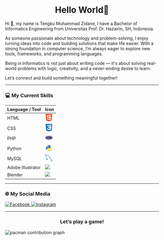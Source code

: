 <h1 align="center">Hello World👋</h1>

<p align="left">
Hi 👋, my name is Tengku Muhammad Zidane, I have a Bachelor of Informatics Engineering from Universitas Prof. Dr. Hazairin, SH, Indonesia.

As someone passionate about technology and problem-solving, I enjoy turning ideas into code and building solutions that make life easier. With a strong foundation in computer science, I’m always eager to explore new tools, frameworks, and programming languages.

Being in Informatics is not just about writing code — it's about solving real-world problems with logic, creativity, and a never-ending desire to learn.

Let’s connect and build something meaningful together!
</p>

---


### 💻 My Current Skills

| Language / Tool | Icon |
|------------------|------|
| HTML | <img src="https://raw.githubusercontent.com/devicons/devicon/master/icons/html5/html5-original.svg" width="25"/> |
| CSS | <img src="https://raw.githubusercontent.com/devicons/devicon/master/icons/css3/css3-original.svg" width="25"/> |
| PHP | <img src="https://raw.githubusercontent.com/devicons/devicon/master/icons/php/php-original.svg" width="25"/> |
| Python | <img src="https://raw.githubusercontent.com/devicons/devicon/master/icons/python/python-original.svg" width="25"/> |
| MySQL | <img src="https://raw.githubusercontent.com/devicons/devicon/master/icons/mysql/mysql-original.svg" width="25"/> |
| Adobe Illustrator | <img src="https://www.vectorlogo.zone/logos/adobe_illustrator/adobe_illustrator-icon.svg" width="25"/> |
| Blender | <img src="https://download.blender.org/branding/community/blender_community_badge_white.svg" width="25"/> |


---


### 🌐 My Social Media

<p align="left">
  <a href="https://fb.com/zytn" target="_blank">
    <img src="https://raw.githubusercontent.com/rahuldkjain/github-profile-readme-generator/master/src/images/icons/Social/facebook.svg" alt="Facebook" height="30" width="40" />
  </a>
  <a href="https://instagram.com/qou_is" target="_blank">
    <img src="https://raw.githubusercontent.com/rahuldkjain/github-profile-readme-generator/master/src/images/icons/Social/instagram.svg" alt="Instagram" height="30" width="40" />
  </a>
</p>


---

<h3 align="center">Let’s play a game!</h3>

<picture>
  <img alt="pacman contribution graph" src=:https://raw.githubusercontent.com/TM-Zydan/TM-Zydan/output/pacman-constribution-graph.svg'>
</picture>

